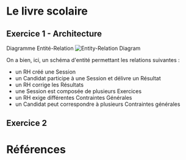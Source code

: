 # Le livre scolaire
## Exercice 1 - Architecture

Diagramme Entité-Relation
![Entity-Relation Diagram][entity-relation-diagram]

On a bien, ici, un schéma d'entité permettant les relations suivantes :
* un RH créé une Session
* un Candidat participe à une Session et délivre un Résultat
* un RH corrige les Résultats
* une Session est composée de plusieurs Exercices
* un RH exige différentes Contraintes Générales
* un Candidat peut correspondre à plusieurs Contraintes générales



## Exercice 2

# Références

[entity-relation-diagram]: https://github.com/morgan-germain/lelivrescolaire/raw/main/entity-relation-diagram.png "Logo Title Text 2"
